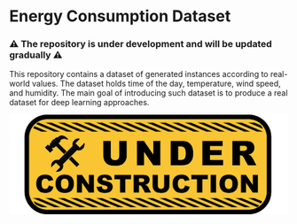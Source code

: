 # Energy Consumption Dataset

### ⚠️ The repository is under development and will be updated gradually ⚠️

This repository contains a dataset of generated instances according to real-world values. The dataset holds time of the day, temperature, wind speed, and humidity. The main goal of introducing such dataset is to produce a real dataset for deep learning approaches.

![](https://github.com/alitourani/energy-dataset/blob/main/Under-Construction.png)
